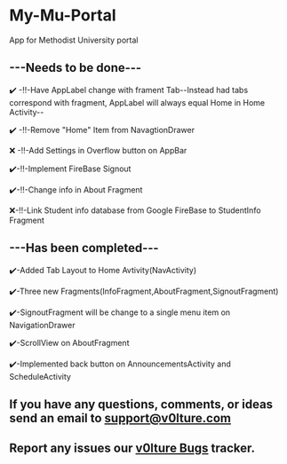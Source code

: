 # My-Mu-Portal
App for Methodist University portal

---Needs to be done---
-------
:heavy_check_mark: -!!-Have AppLabel change with frament Tab--Instead had tabs correspond with fragment, AppLabel will always equal Home in Home Activity--

:heavy_check_mark: -!!-Remove "Home" Item from NavagtionDrawer

:x: -!!-Add Settings in Overflow button on AppBar

:heavy_check_mark:-!!-Implement FireBase Signout

:heavy_check_mark:-!!-Change info in About Fragment

:x:-!!-Link Student info database from Google FireBase to StudentInfo Fragment



---Has been completed---
-----
:heavy_check_mark:-Added Tab Layout to Home Avtivity(NavActivity)

:heavy_check_mark:-Three new Fragments(InfoFragment,AboutFragment,SignoutFragment)

:heavy_check_mark:-SignoutFragment will be change to a single menu item on NavigationDrawer

:heavy_check_mark:-ScrollView on AboutFragment

:heavy_check_mark:-Implemented back button on AnnouncementsActivity and ScheduleActivity

If you have any questions, comments, or ideas send an email to support@v0lture.com
------

Report any issues our [v0lture Bugs](https://bugs.v0lture.com) tracker.
-------

